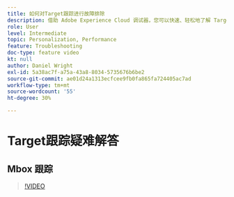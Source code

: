 ```yaml
---
title: 如何对Target跟踪进行故障排除
description: 借助 Adobe Experience Cloud 调试器，您可以快速、轻松地了解 Target 实施。了解如何在Experience Cloud中进行身份验证，并使用功能强大的Target跟踪工具检查您的活动、受众资格以及访客资料。
role: User
level: Intermediate
topic: Personalization, Performance
feature: Troubleshooting
doc-type: feature video
kt: null
author: Daniel Wright
exl-id: 5a38ac7f-a75a-43a8-8034-5735676b6be2
source-git-commit: ae01d24a1313ecfcee9fb0fa865fa724405ac7ad
workflow-type: tm+mt
source-wordcount: '55'
ht-degree: 30%

---
```


# Target跟踪疑难解答

## Mbox 跟踪

>[!VIDEO](https://video.tv.adobe.com/v/23113/?quality=12)
